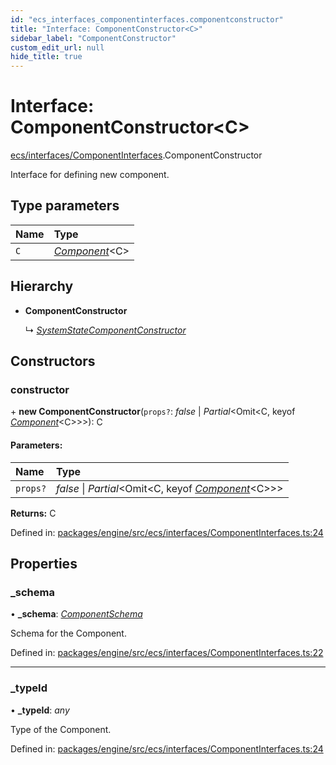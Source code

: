 ```yaml
---
id: "ecs_interfaces_componentinterfaces.componentconstructor"
title: "Interface: ComponentConstructor<C>"
sidebar_label: "ComponentConstructor"
custom_edit_url: null
hide_title: true
---
```


# Interface: ComponentConstructor<C\>

[ecs/interfaces/ComponentInterfaces](../modules/ecs_interfaces_componentinterfaces.md).ComponentConstructor

Interface for defining new component.

## Type parameters

Name | Type |
:------ | :------ |
`C` | [*Component*](../classes/ecs_classes_component.component.md)<C\> |

## Hierarchy

* **ComponentConstructor**

  ↳ [*SystemStateComponentConstructor*](ecs_classes_systemstatecomponent.systemstatecomponentconstructor.md)

## Constructors

### constructor

\+ **new ComponentConstructor**(`props?`: *false* \| *Partial*<Omit<C, keyof [*Component*](../classes/ecs_classes_component.component.md)<C\>\>\>): C

#### Parameters:

Name | Type |
:------ | :------ |
`props?` | *false* \| *Partial*<Omit<C, keyof [*Component*](../classes/ecs_classes_component.component.md)<C\>\>\> |

**Returns:** C

Defined in: [packages/engine/src/ecs/interfaces/ComponentInterfaces.ts:24](https://github.com/xr3ngine/xr3ngine/blob/716a06460/packages/engine/src/ecs/interfaces/ComponentInterfaces.ts#L24)

## Properties

### \_schema

• **\_schema**: [*ComponentSchema*](ecs_interfaces_componentinterfaces.componentschema.md)

Schema for the Component.

Defined in: [packages/engine/src/ecs/interfaces/ComponentInterfaces.ts:22](https://github.com/xr3ngine/xr3ngine/blob/716a06460/packages/engine/src/ecs/interfaces/ComponentInterfaces.ts#L22)

___

### \_typeId

• **\_typeId**: *any*

Type of the Component.

Defined in: [packages/engine/src/ecs/interfaces/ComponentInterfaces.ts:24](https://github.com/xr3ngine/xr3ngine/blob/716a06460/packages/engine/src/ecs/interfaces/ComponentInterfaces.ts#L24)
